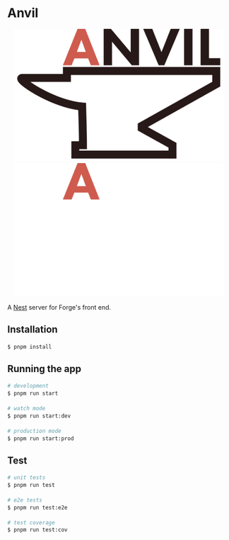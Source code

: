 # Anvil

<div align="center"><img src="../mine/logos/anvil.png#gh-light-mode-only" height=300></div>
<div align="center"><img src="../mine/logos/anvil-dark.png#gh-dark-mode-only" height=300></div>

A [Nest](https://github.com/nestjs/nest) server for Forge's front end.

## Installation

```bash
$ pnpm install
```

## Running the app

```bash
# development
$ pnpm run start

# watch mode
$ pnpm run start:dev

# production mode
$ pnpm run start:prod
```

## Test

```bash
# unit tests
$ pnpm run test

# e2e tests
$ pnpm run test:e2e

# test coverage
$ pnpm run test:cov
```
